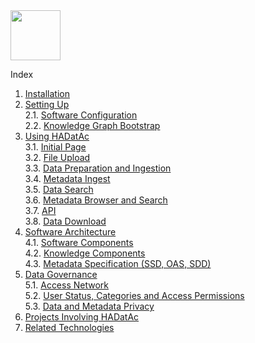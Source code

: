 <img src="https://raw.githubusercontent.com/paulopinheiro1234/hadatac-screenshots/master/hadatac-logo.ng" width="80">

Index

1. [Installation](https://github.com/paulopinheiro1234/hadatac/wiki/HADatAc-User-Guide#1-installing-hadatac)  
2. [Setting Up](https://github.com/paulopinheiro1234/hadatac/wiki/HADatAc-User-Guide#2-setting-up-hadatac)  
  2.1. [Software Configuration](https://github.com/paulopinheiro1234/hadatac/wiki/2.1.-Software-Configuration)  
  2.2. [Knowledge Graph Bootstrap](https://github.com/paulopinheiro1234/hadatac/wiki/2.2.-Knowledge-Graph-Bootstrap)  
3. [Using HADatAc](https://github.com/paulopinheiro1234/hadatac/wiki/HADatAc-User-Guide#3-using-hadatac)  
  3.1. [Initial Page](https://github.com/paulopinheiro1234/hadatac/wiki/3.1.-Initial-Page)  
  3.2. [File Upload](https://github.com/paulopinheiro1234/hadatac/wiki/3.2.-File-Upload)  
  3.3. [Data Preparation and Ingestion](https://github.com/paulopinheiro1234/hadatac/wiki/3.3.-Data-Preparation-and-Ingestion)  
  3.4. [Metadata Ingest](https://github.com/paulopinheiro1234/hadatac/wiki/3.4.-Metadata-Ingest)  
  3.5. [Data Search](https://github.com/paulopinheiro1234/hadatac/wiki/3.5.-Data-Search)  
  3.6. [Metadata Browser and Search](https://github.com/paulopinheiro1234/hadatac/wiki/3.6.-Metadata-Browser-and-Search)  
  3.7. [API](https://github.com/paulopinheiro1234/hadatac/wiki/3.7.-API)  
  3.8. [Data Download](https://github.com/paulopinheiro1234/hadatac/wiki/3.8.-Data-Download)  
4. [Software Architecture](https://github.com/paulopinheiro1234/hadatac/wiki/HADatAc-User-Guide#4-software-architecture-and-knowledge-specification)  
  4.1. [Software Components](https://github.com/paulopinheiro1234/hadatac/wiki/4.1.-Software-Components)   
  4.2. [Knowledge Components](https://github.com/paulopinheiro1234/hadatac/wiki/4.2.-Knowledge-Components)  
  4.3. [Metadata Specification (SSD, OAS, SDD)](https://github.com/paulopinheiro1234/hadatac/wiki/4.3.-Metadata-Specification-(SSD,-OAS,-SDD))  
5. [Data Governance](https://github.com/paulopinheiro1234/hadatac/wiki/HADatAc-User-Guide#5-data-governance)  
  5.1. [Access Network](https://github.com/paulopinheiro1234/hadatac/wiki/5.1.-Access-Network)  
  5.2. [User Status, Categories and Access Permissions](https://github.com/paulopinheiro1234/hadatac/wiki/5.2.-User-Status,-Categories-and-Access-Permissions)  
  5.3. [Data and Metadata Privacy](https://github.com/paulopinheiro1234/hadatac/wiki/5.3.-Data-and-Metadata-Privacy)  
6. [Projects Involving HADatAc](https://github.com/paulopinheiro1234/hadatac/wiki/HADatAc-User-Guide#6-projects-involved-with-hadatac)  
7. [Related Technologies](https://github.com/paulopinheiro1234/hadatac/wiki/HADatAc-User-Guide#7-other-products-and-technologies-related-to-hadatac) 